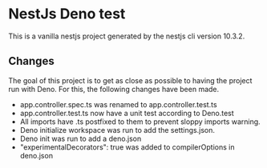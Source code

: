# NestJs Deno test

This is a vanilla nestjs project generated by the nestjs cli version 10.3.2.

## Changes
The goal of this project is to get as close as possible to having the project run with Deno. For this, the following changes have been made.

- app.controller.spec.ts was renamed to app.controller.test.ts
- app.controller.test.ts now have a unit test according to Deno.test
- All imports have .ts postfixed to them to prevent sloppy imports warning.
- Deno initialize workspace was run to add the settings.json.
- Deno init was run to add a deno.json
- "experimentalDecorators": true was added to compilerOptions in deno.json
